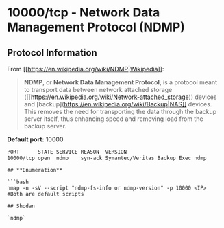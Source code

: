 # 10000/tcp - Network Data Management Protocol (NDMP)


## **Protocol Information**

From [[https://en.wikipedia.org/wiki/NDMP|Wikipedia]]:

> **NDMP**, or **Network Data Management Protocol**, is a protocol meant to transport data between network attached storage \([[https://en.wikipedia.org/wiki/Network-attached_storage)\) devices and [backup](https://en.wikipedia.org/wiki/Backup|NAS]] devices. This removes the need for transporting the data through the backup server itself, thus enhancing speed and removing load from the backup server.

**Default port:** 10000

```text
PORT      STATE SERVICE REASON  VERSION
10000/tcp open  ndmp    syn-ack Symantec/Veritas Backup Exec ndmp
```
```
## **Enumeration**

```bash
nmap -n -sV --script "ndmp-fs-info or ndmp-version" -p 10000 <IP> #Both are default scripts
```
```
## Shodan

`ndmp`



